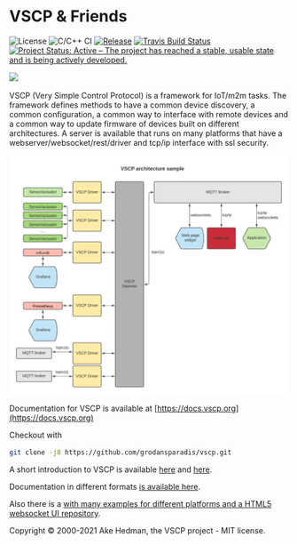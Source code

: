 <h1>VSCP & Friends</h1>

![License](https://img.shields.io/badge/license-MIT-blue.svg)
![C/C++ CI](https://github.com/grodansparadis/vscp/workflows/C/C++%20CI/badge.svg)
[![Release](https://img.shields.io/github/release/grodansparadis/vscp.svg)](https://github.com/grodansparadis/vscp/releases)
[![Travis Build Status](https://api.travis-ci.org/grodansparadis/vscp.svg?branch=master)](https://travis-ci.org/grodansparadis/vscp)
[![Project Status: Active – The project has reached a stable, usable state and is being actively developed.](https://www.repostatus.org/badges/latest/active.svg)](https://www.repostatus.org/#active)

<img src="https://vscp.org/images/logo.png" width="100">

<p>VSCP (Very Simple Control Protocol) is a framework for IoT/m2m tasks. The framework defines methods to
have a common device discovery, a common configuration, a common way to interface with remote devices and a
common way to update firmware of devices built on different architectures. A server is available that runs on
many platforms that have a webserver/websocket/rest/driver and tcp/ip interface with ssl security.

![](./docs/images/vscp_arcitecture.png)

Documentation for VSCP is available at [https://docs.vscp.org](https://docs.vscp.org)

Checkout with 

```bash
git clone -j8 https://github.com/grodansparadis/vscp.git
```

<p>A short introduction to VSCP is available
<a href="https://www.slideshare.net/keHedman/2014-01-33087344">here</a> and
<a href="https://www.slideshare.net/keHedman/vscp-presentation-eindhoven">here</a>.</p>
</p>

<p>
Documentation in different formats <a href="https://docs.vscp.org/">is available here</a>.
</p>

<p>
Also there is a <a href="https://github.com/grodansparadis/vscp_firmware"firmware repository</a> with many examples for different platforms and a
<a href="https://github.com/grodansparadis/vscp_html5">HTML5 websocket UI repository</a>.
</p>

Copyright © 2000-2021 Ake Hedman, the VSCP project - MIT license.

